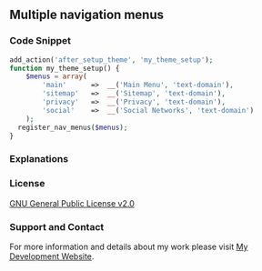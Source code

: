 ## Multiple navigation menus

### Code Snippet

```php
add_action('after_setup_theme', 'my_theme_setup');
function my_theme_setup() {
	$menus = array(
		'main'		=>	__('Main Menu', 'text-domain'),
		'sitemap'	=>	__('Sitemap', 'text-domain'),
		'privacy'	=>	__('Privacy', 'text-domain'),
		'social'	=>	__('Social Networks', 'text-domain')
	);
  register_nav_menus($menus);
}
```
### Explanations

### License

[GNU General Public License v2.0](https://github.com/dedewiweka/snippets/blob/main/LICENSE)

### Support and Contact

For more information and details about my work please visit [My Development Website](https://dede.wiweka.com/development).

